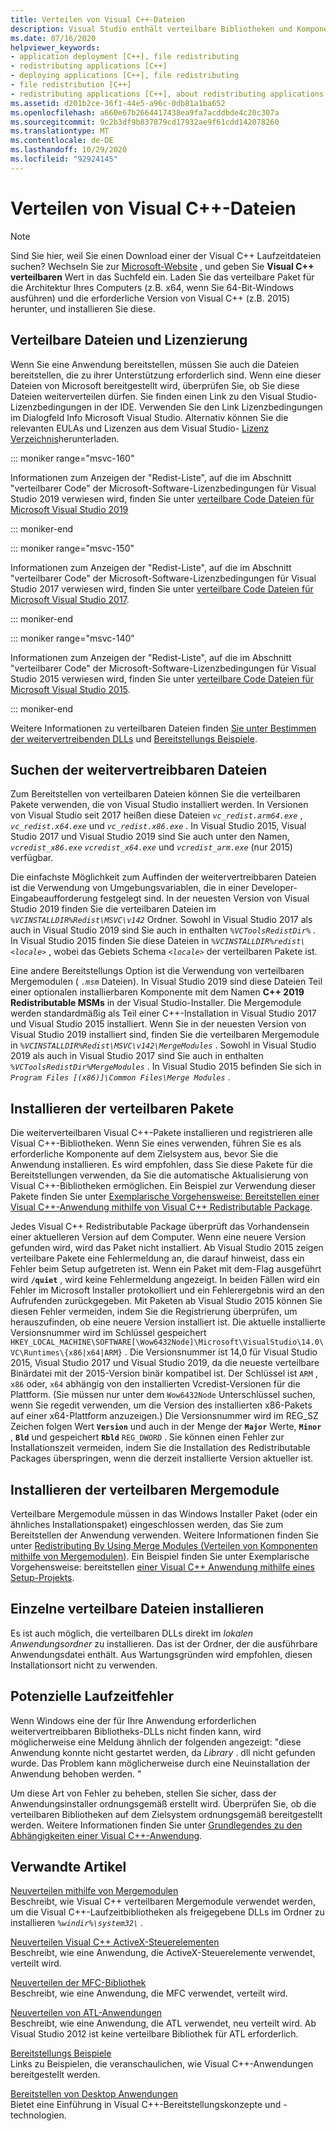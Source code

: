 ```yaml
---
title: Verteilen von Visual C++-Dateien
description: Visual Studio enthält verteilbare Bibliotheken und Komponenten, die Sie mit Ihrer APP bereitstellen können.
ms.date: 07/16/2020
helpviewer_keywords:
- application deployment [C++], file redistributing
- redistributing applications [C++]
- deploying applications [C++], file redistributing
- file redistribution [C++]
- redistributing applications [C++], about redistributing applications
ms.assetid: d201b2ce-36f1-44e5-a96c-0db81a1ba652
ms.openlocfilehash: a660e67b2664417438ea9fa7acddbde4c20c307a
ms.sourcegitcommit: 9c2b3df9b837879cd17932ae9f61cdd142078260
ms.translationtype: MT
ms.contentlocale: de-DE
ms.lasthandoff: 10/29/2020
ms.locfileid: "92924145"
---
```

# <a name="redistributing-visual-c-files"></a>Verteilen von Visual C++-Dateien

> [!NOTE]
> Sind Sie hier, weil Sie einen Download einer der Visual C++ Laufzeitdateien suchen? Wechseln Sie zur [Microsoft-Website](https://www.microsoft.com/) , und geben Sie **Visual C++ verteilbaren** Wert in das Suchfeld ein. Laden Sie das verteilbare Paket für die Architektur Ihres Computers (z.B. x64, wenn Sie 64-Bit-Windows ausführen) und die erforderliche Version von Visual C++ (z.B. 2015) herunter, und installieren Sie diese.

## <a name="redistributable-files-and-licensing"></a>Verteilbare Dateien und Lizenzierung

Wenn Sie eine Anwendung bereitstellen, müssen Sie auch die Dateien bereitstellen, die zu ihrer Unterstützung erforderlich sind. Wenn eine dieser Dateien von Microsoft bereitgestellt wird, überprüfen Sie, ob Sie diese Dateien weiterverteilen dürfen. Sie finden einen Link zu den Visual Studio-Lizenzbedingungen in der IDE. Verwenden Sie den Link Lizenzbedingungen im Dialogfeld Info Microsoft Visual Studio. Alternativ können Sie die relevanten EULAs und Lizenzen aus dem Visual Studio- [Lizenz Verzeichnis](https://visualstudio.microsoft.com/license-terms/)herunterladen.

::: moniker range="msvc-160"

Informationen zum Anzeigen der "Redist-Liste", auf die im Abschnitt "verteilbarer Code" der Microsoft-Software-Lizenzbedingungen für Visual Studio 2019 verwiesen wird, finden Sie unter [verteilbare Code Dateien für Microsoft Visual Studio 2019](/visualstudio/releases/2019/redistribution#-distributable-code-files-for-visual-studio-2019)

::: moniker-end

::: moniker range="msvc-150"

Informationen zum Anzeigen der "Redist-Liste", auf die im Abschnitt "verteilbarer Code" der Microsoft-Software-Lizenzbedingungen für Visual Studio 2017 verwiesen wird, finden Sie unter [verteilbare Code Dateien für Microsoft Visual Studio 2017](/visualstudio/productinfo/2017-redistribution-vs#-distributable-code-files-for-visual-studio-2017).

::: moniker-end

::: moniker range="msvc-140"

Informationen zum Anzeigen der "Redist-Liste", auf die im Abschnitt "verteilbarer Code" der Microsoft-Software-Lizenzbedingungen für Visual Studio 2015 verwiesen wird, finden Sie unter [verteilbare Code Dateien für Microsoft Visual Studio 2015](/visualstudio/productinfo/2015-redistribution-vs#-distributable-code-files-for-visual-studio-2015).

::: moniker-end

Weitere Informationen zu verteilbaren Dateien finden [Sie unter Bestimmen der weitervertreibenden DLLs](determining-which-dlls-to-redistribute.md) und [Bereitstellungs Beispiele](deployment-examples.md).

## <a name="locate-the-redistributable-files"></a>Suchen der weitervertreibbaren Dateien

Zum Bereitstellen von verteilbaren Dateien können Sie die verteilbaren Pakete verwenden, die von Visual Studio installiert werden. In Versionen von Visual Studio seit 2017 heißen diese Dateien *`vc_redist.arm64.exe`* , *`vc_redist.x64.exe`* und *`vc_redist.x86.exe`* . In Visual Studio 2015, Visual Studio 2017 und Visual Studio 2019 sind Sie auch unter den Namen, *`vcredist_x86.exe`* *`vcredist_x64.exe`* und *`vcredist_arm.exe`* (nur 2015) verfügbar.

Die einfachste Möglichkeit zum Auffinden der weitervertreibbaren Dateien ist die Verwendung von Umgebungsvariablen, die in einer Developer-Eingabeaufforderung festgelegt sind. In der neuesten Version von Visual Studio 2019 finden Sie die verteilbaren Dateien im *`%VCINSTALLDIR%Redist\MSVC\v142`* Ordner. Sowohl in Visual Studio 2017 als auch in Visual Studio 2019 sind Sie auch in enthalten *`%VCToolsRedistDir%`* . In Visual Studio 2015 finden Sie diese Dateien in *`%VCINSTALLDIR%redist\<locale>`* , wobei das Gebiets Schema *`<locale>`* der verteilbaren Pakete ist.

Eine andere Bereitstellungs Option ist die Verwendung von verteilbaren Mergemodulen ( *`.msm`* Dateien). In Visual Studio 2019 sind diese Dateien Teil einer optionalen installierbaren Komponente mit dem Namen **C++ 2019 Redistributable MSMs** in der Visual Studio-Installer. Die Mergemodule werden standardmäßig als Teil einer C++-Installation in Visual Studio 2017 und Visual Studio 2015 installiert. Wenn Sie in der neuesten Version von Visual Studio 2019 installiert sind, finden Sie die verteilbaren Mergemodule in *`%VCINSTALLDIR%Redist\MSVC\v142\MergeModules`* . Sowohl in Visual Studio 2019 als auch in Visual Studio 2017 sind Sie auch in enthalten *`%VCToolsRedistDir%MergeModules`* . In Visual Studio 2015 befinden Sie sich in *`Program Files [(x86)]\Common Files\Merge Modules`* .

## <a name="install-the-redistributable-packages"></a>Installieren der verteilbaren Pakete

Die weiterverteilbaren Visual C++-Pakete installieren und registrieren alle Visual C++-Bibliotheken. Wenn Sie eines verwenden, führen Sie es als erforderliche Komponente auf dem Zielsystem aus, bevor Sie die Anwendung installieren. Es wird empfohlen, dass Sie diese Pakete für die Bereitstellungen verwenden, da Sie die automatische Aktualisierung von Visual C++-Bibliotheken ermöglichen. Ein Beispiel zur Verwendung dieser Pakete finden Sie unter [Exemplarische Vorgehensweise: Bereitstellen einer Visual C++-Anwendung mithilfe von Visual C++ Redistributable Package](deploying-visual-cpp-application-by-using-the-vcpp-redistributable-package.md).

Jedes Visual C++ Redistributable Package überprüft das Vorhandensein einer aktuelleren Version auf dem Computer. Wenn eine neuere Version gefunden wird, wird das Paket nicht installiert. Ab Visual Studio 2015 zeigen verteilbare Pakete eine Fehlermeldung an, die darauf hinweist, dass ein Fehler beim Setup aufgetreten ist. Wenn ein Paket mit dem-Flag ausgeführt wird **`/quiet`** , wird keine Fehlermeldung angezeigt. In beiden Fällen wird ein Fehler im Microsoft Installer protokolliert und ein Fehlerergebnis wird an den Aufrufenden zurückgegeben. Mit Paketen ab Visual Studio 2015 können Sie diesen Fehler vermeiden, indem Sie die Registrierung überprüfen, um herauszufinden, ob eine neuere Version installiert ist. Die aktuelle installierte Versionsnummer wird im Schlüssel gespeichert `HKEY_LOCAL_MACHINE\SOFTWARE[\Wow6432Node]\Microsoft\VisualStudio\14.0\VC\Runtimes\{x86|x64|ARM}` . Die Versionsnummer ist 14,0 für Visual Studio 2015, Visual Studio 2017 und Visual Studio 2019, da die neueste verteilbare Binärdatei mit der 2015-Version binär kompatibel ist. Der Schlüssel ist `ARM` , `x86` oder, `x64` abhängig von den installierten Vcredist-Versionen für die Plattform. (Sie müssen nur unter dem `Wow6432Node` Unterschlüssel suchen, wenn Sie regedit verwenden, um die Version des installierten x86-Pakets auf einer x64-Plattform anzuzeigen.) Die Versionsnummer wird im REG_SZ Zeichen folgen Wert **`Version`** und auch in der Menge der **`Major`** Werte, **`Minor`** , **`Bld`** und gespeichert **`Rbld`** `REG_DWORD` . Sie können einen Fehler zur Installationszeit vermeiden, indem Sie die Installation des Redistributable Packages überspringen, wenn die derzeit installierte Version aktueller ist.

## <a name="install-the-redistributable-merge-modules"></a>Installieren der verteilbaren Mergemodule

Verteilbare Mergemodule müssen in das Windows Installer Paket (oder ein ähnliches Installationspaket) eingeschlossen werden, das Sie zum Bereitstellen der Anwendung verwenden. Weitere Informationen finden Sie unter [Redistributing By Using Merge Modules (Verteilen von Komponenten mithilfe von Mergemodulen)](redistributing-components-by-using-merge-modules.md). Ein Beispiel finden Sie unter Exemplarische Vorgehensweise: bereitstellen [einer Visual C++ Anwendung mithilfe eines Setup-Projekts](walkthrough-deploying-a-visual-cpp-application-by-using-a-setup-project.md).

## <a name="install-individual-redistributable-files"></a>Einzelne verteilbare Dateien installieren

Es ist auch möglich, die verteilbaren DLLs direkt im *lokalen Anwendungsordner* zu installieren. Das ist der Ordner, der die ausführbare Anwendungsdatei enthält. Aus Wartungsgründen wird empfohlen, diesen Installationsort nicht zu verwenden.

## <a name="potential-run-time-errors"></a>Potenzielle Laufzeitfehler

Wenn Windows eine der für Ihre Anwendung erforderlichen weitervertreibbaren Bibliotheks-DLLs nicht finden kann, wird möglicherweise eine Meldung ähnlich der folgenden angezeigt: "diese Anwendung konnte nicht gestartet werden, da *Library* . dll nicht gefunden wurde. Das Problem kann möglicherweise durch eine Neuinstallation der Anwendung behoben werden. "

Um diese Art von Fehler zu beheben, stellen Sie sicher, dass der Anwendungsinstaller ordnungsgemäß erstellt wird. Überprüfen Sie, ob die verteilbaren Bibliotheken auf dem Zielsystem ordnungsgemäß bereitgestellt werden. Weitere Informationen finden Sie unter [Grundlegendes zu den Abhängigkeiten einer Visual C++-Anwendung](understanding-the-dependencies-of-a-visual-cpp-application.md).

## <a name="related-articles"></a>Verwandte Artikel

[Neuverteilen mithilfe von Mergemodulen](redistributing-components-by-using-merge-modules.md)\
Beschreibt, wie Visual C++ verteilbaren Mergemodule verwendet werden, um die Visual C++-Laufzeitbibliotheken als freigegebene DLLs im Ordner zu installieren *`%windir%\system32\`* .

[Neuverteilen Visual C++ ActiveX-Steuerelementen](redistributing-visual-cpp-activex-controls.md)\
Beschreibt, wie eine Anwendung, die ActiveX-Steuerelemente verwendet, verteilt wird.

[Neuverteilen der MFC-Bibliothek](redistributing-the-mfc-library.md)\
Beschreibt, wie eine Anwendung, die MFC verwendet, verteilt wird.

[Neuverteilen von ATL-Anwendungen](redistributing-an-atl-application.md)\
Beschreibt, wie eine Anwendung, die ATL verwendet, neu verteilt wird. Ab Visual Studio 2012 ist keine verteilbare Bibliothek für ATL erforderlich.

[Bereitstellungs Beispiele](deployment-examples.md)\
Links zu Beispielen, die veranschaulichen, wie Visual C++-Anwendungen bereitgestellt werden.

[Bereitstellen von Desktop Anwendungen](deploying-native-desktop-applications-visual-cpp.md)\
Bietet eine Einführung in Visual C++-Bereitstellungskonzepte und -technologien.
